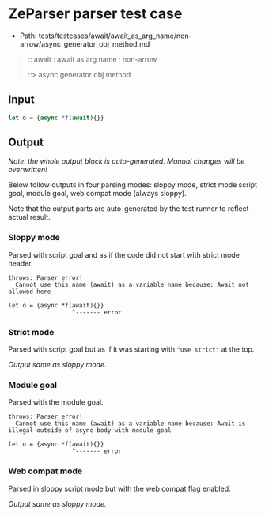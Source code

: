 # ZeParser parser test case

- Path: tests/testcases/await/await_as_arg_name/non-arrow/async_generator_obj_method.md

> :: await : await as arg name : non-arrow
>
> ::> async generator obj method

## Input

`````js
let o = {async *f(await){}}
`````

## Output

_Note: the whole output block is auto-generated. Manual changes will be overwritten!_

Below follow outputs in four parsing modes: sloppy mode, strict mode script goal, module goal, web compat mode (always sloppy).

Note that the output parts are auto-generated by the test runner to reflect actual result.

### Sloppy mode

Parsed with script goal and as if the code did not start with strict mode header.

`````
throws: Parser error!
  Cannot use this name (await) as a variable name because: Await not allowed here

let o = {async *f(await){}}
                  ^------- error
`````

### Strict mode

Parsed with script goal but as if it was starting with `"use strict"` at the top.

_Output same as sloppy mode._

### Module goal

Parsed with the module goal.

`````
throws: Parser error!
  Cannot use this name (await) as a variable name because: Await is illegal outside of async body with module goal

let o = {async *f(await){}}
                  ^------- error
`````


### Web compat mode

Parsed in sloppy script mode but with the web compat flag enabled.

_Output same as sloppy mode._
